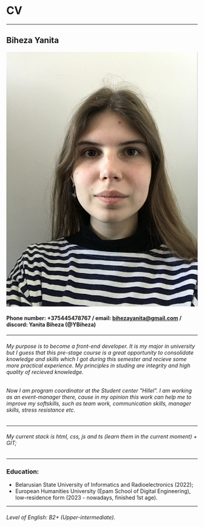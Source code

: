 # CV
***
## Biheza Yanita
![Photo](./photo_2024-06-29_22-17-12.jpg)
#### Phone number: +375445478767 / email: bihezayanita@gmail.com / discord: Yanita Biheza (@YBiheza)
---
###### My purpose is to become a front-end developer. It is my major in university but I guess that this pre-stage course is a great opportunity to consolidate knowledge and skills which I got during this semester and recieve some more practical experience. My principles in studing are integrity and high quality of recieved knowledge. 
###### Now I am program coordinator at the Student center "Hillel". I am working as an event-manager there, cause in my opinion this work can help me to improve my softskills, such as team work, communication skills, manager skills, stress resistance etc.
---
###### My current stack is html, css, js and ts (learn them in the current moment) + GIT;
---
### **Education:** 
* Belarusian State University of Informatics and Radioelectronics (2022); 
* European Humanities University (Epam School of Digital Engineering), low-residence form (2023 - nowadays, finished 1st age).
--- 
###### Level of English: B2+ (Upper-intermediate). 